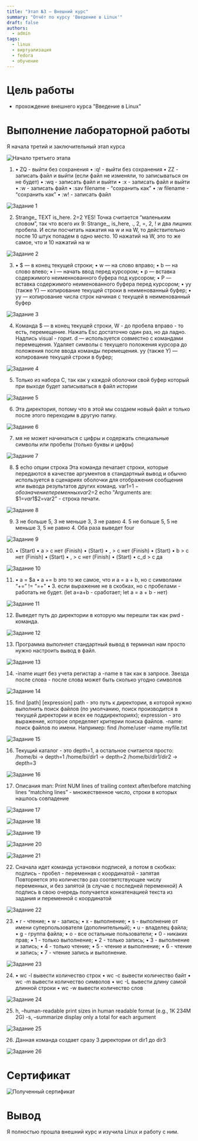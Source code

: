 ```yaml
---
title: "Этап №3 — Внешний курс"
summary: "Отчёт по курсу 'Введение в Linux'"
draft: false
authors:
  - admin
tags:
  - linux
  - виртуализация
  - fedora
  - обучение
---
```

# Цель работы

- прохождение внешнего курса "Введение в Linux"

# Выполнение лабораторной работы

Я начала третий и заключительный этап курса

![Начало третьего этапа](/images/2025-05-31_16-55-13.png)

1. • ZQ - выйти без сохранения
• :q! - выйти без сохранения
• ZZ - записать файл и выйти (если файл не изменяли, то записываться он не будет)
• :wq - записать файл и выйти
• :x - записать файл и выйти
• :w - записать файл
• :sav filename - “сохранить как”
• :w filename - “сохранить как”
• :w! - записать файл

![Задание 1](/images/2025-05-31_16-56-15.png)

2. Strange_ TEXT is_here. 2=2 YES!
Точка считается “маленьким словом”, так что всего их 9: Strange_, is_here, ., 2, =, 2, ! и два лишних пробела. И если посчитать нажатия на w и на W, то действительно после 10 штук попадем в одно место. 10 нажатий на W, это то же самое, что и 10 нажатий на w

![Задание 2](/images/2025-05-31_18-32-33.png)

3. • $ — в конец текущей строки;
• w — на слово вправо;
• b — на слово влево;
• i — начать ввод перед курсором;
• p — вставка содержимого неименнованного буфера под курсором;
• P — вставка содержимого неименованного буфера перед курсором;
• yy (также Y) — копирование текущей строки в неименованный буфер;
• yy — копирование числа строк начиная с текущей в неименованный буфер

![Задание 3](/images/2025-05-31_18-33-16.png)

4. Команда $ — в конец текущей строки, W - до пробела вправо - то есть, перемещение.
Нажать Esc достаточно один раз, но да ладно.
Надпись visual - горит.
d — используется совместно с командами перемещения. Удаляет символы с текущего положения курсора до положения после ввода команды перемещения.
yy (также Y) — копирование текущей строки в буфер;

![Задание 4](/images/2025-05-31_18-34-31.png)

5. Только из набора С, так как у каждой оболочки свой буфер который при выходе будет записываться в файл истории

![Задание 5](/images/2025-05-31_18-35-02.png)

6. Эта директория, потому что в этой мы создаем новый файл и только после этого переходим в другую папку.

![Задание 6](/images/2025-05-31_18-35-36.png)

7. мя не может начинаться с цифры и содержать специальные символы или пробелы (только буквы и цифры)

![Задание 7](/images/2025-05-31_18-37-08.png)

8. $ echo опции строка Эта команда печатает строки, которые передаются в качестве аргументов в стандартный вывод и обычно используется в сценариях оболочки для отображения сообщения или вывода результатов других команд.
var1=$1 - обозначение переменных
var2=$2
echo "Arguments are: \$1=$var1 \$2=$var2" - строка печати.

![Задание 8](/images/2025-05-31_18-38-38.png)

9. 3 не больше 5, 3 не меньше 3, 3 не равно 4.
5 не больше 5, 5 не меньше 3, 5 не равно 4.
Оба раза выведет four

![Задание 9](/images/2025-05-31_18-40-45.png)

10. • (Start)
• a > c нет (Finish)
• (Start)
• , > c нет (Finish)
• (Start)
• b > c нет (Finish)
• (Start)
• , > c нет (Finish)
• (Start)
• c_d > c да

![Задание 10](/images/2025-05-31_18-41-21.png)

11. • a = $a
• a += b это то же самое, что и a = a + b, но с символами “+=” != “=+"
• 3. если выражение не в скобках, но с пробелами - работать не будет. (let a=a+b - сработает; let a = a + b - нет)

![Задание 11](/images/2025-05-31_18-43-20.png)

12. Выведет путь до директории в которую мы перешли так как pwd - команда.

![Задание 12](/images/2025-05-31_18-45-49.png)

13. Программа выполняет стандартный вывод в терминал нам просто нужно настроить вывод в файл.

![Задание 13](/images/2025-05-31_18-46-20.png)

14. -iname ищет без учета регистар а -name в так как в запросе. Звезда после слова - после слова может быть сколько угодно символов

![Задание 14](/images/2025-05-31_18-47-40.png)

15. find [path] [expression]
path - это путь к директории, в которой нужно выполнить поиск файлов (по умолчанию, поиск производится в текущей директории и всех ее поддиректориях);
expression - это выражение, которое определяет критерии поиска файлов.
-name: поиск файлов по имени. Например: find /home/user -name myfile.txt

![Задание 15](/images/2025-05-31_18-48-20.png)

16. Текущий каталог - это depth=1, а остальное считается просто:
/home/bi -> depth=1
/home/bi/dir1 -> depth=2
/home/bi/dir1/dir2 -> depth=3

![Задание 16](/images/2025-05-31_18-49-11.png)

17. Описания man: Print NUM lines of trailing context after/before matching lines “matching lines” - множественное число, строки в которых нашлось совпадение

![Задание 17](/images/2025-05-31_18-49-53.png)



![Задание 18](/images/2025-05-31_18-51-10.png)



![Задание 19](/images/2025-05-31_18-52-21.png)



![Задание 20](/images/2025-05-31_18-53-36.png)



![Задание 21](/images/2025-05-31_19-18-32.png)

22. Cначала идет команда установки подписей, а потом в скобках: подпись - пробел - переменная с координатой - запятая
Повторяется это количество раз соответствующее числу переменных, и без запятой (в случае с последней переменной)
А подпись в свою очередь получается конкатенацией текста из задания и переменной с координатой

![Задание 22](/images/2025-05-31_19-19-45.png)

23. • r - чтение;
• w - запись;
• x - выполнение;
• s - выполнение от имени суперпользователя (дополнительный);
• u - владелец файла;
• g - группа файла;
• o - все остальные пользователи;
• 0 - никаких прав;
• 1 - только выполнение;
• 2 - только запись;
• 3 - выполнение и запись;
• 4 - только чтение;
• 5 - чтение и выполнение;
• 6 - чтение и запись;
• 7 - чтение запись и выполнение.

![Задание 23](/images/2025-05-31_19-21-11.png)

24. • wc -l вывести количество строк
• wc -c вывести количество байт
• wc -m вывести количество символов
• wc -L вывести длину самой длинной строки
• wc -w вывести количество слов

![Задание 24](/images/2025-05-31_19-26-20.png)

25. h, –human-readable print sizes in human readable format (e.g., 1K 234M 2G)
-s, –summarize display only a total for each argument

![Задание 25](/images/2025-05-31_19-26-47.png)

26. Данная команда создает сразу 3 директории от dir1 до dir3

![Задание 26](/images/2025-05-31_19-27-27.png)

# Сертификат

![Полученный сертификат](/images/2025-05-31_19-29-06.png)

# Вывод

Я полностью прошла внешний курс и изучила Linux и работу с ним.

